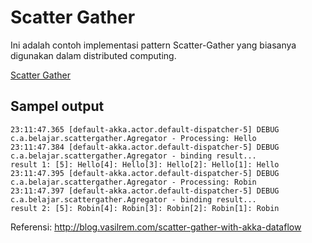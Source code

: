 Scatter Gather
===============

Ini adalah contoh implementasi pattern Scatter-Gather yang biasanya digunakan dalam distributed computing.


[Scatter Gather](http://www.eaipatterns.com/img/BroadcastAggregate.gif)


Sampel output
---------------

	23:11:47.365 [default-akka.actor.default-dispatcher-5] DEBUG c.a.belajar.scattergather.Agregator - Processing: Hello
	23:11:47.384 [default-akka.actor.default-dispatcher-5] DEBUG c.a.belajar.scattergather.Agregator - binding result...
	result 1: [5]: Hello[4]: Hello[3]: Hello[2]: Hello[1]: Hello
	23:11:47.395 [default-akka.actor.default-dispatcher-5] DEBUG c.a.belajar.scattergather.Agregator - Processing: Robin
	23:11:47.397 [default-akka.actor.default-dispatcher-5] DEBUG c.a.belajar.scattergather.Agregator - binding result...
	result 2: [5]: Robin[4]: Robin[3]: Robin[2]: Robin[1]: Robin

Referensi: http://blog.vasilrem.com/scatter-gather-with-akka-dataflow

